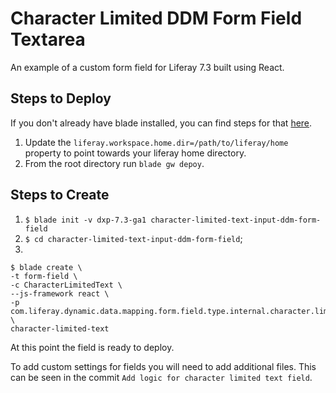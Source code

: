 # Character Limited DDM Form Field Textarea

An example of a custom form field for Liferay 7.3 built using React.

## Steps to Deploy

If you don't already have blade installed, you can find steps for that [here](https://help.liferay.com/hc/en-us/articles/360028833852-Installing-Blade-CLI).

1. Update the `liferay.workspace.home.dir=/path/to/liferay/home` property to point towards your liferay home directory.
2. From the root directory run `blade gw depoy`. 

## Steps to Create

1. `$ blade init -v dxp-7.3-ga1 character-limited-text-input-ddm-form-field`
2. `$ cd character-limited-text-input-ddm-form-field`;
3. 
```
$ blade create \
-t form-field \
-c CharacterLimitedText \
--js-framework react \
-p com.liferay.dynamic.data.mapping.form.field.type.internal.character.limited.text \
character-limited-text

```

At this point the field is ready to deploy. 

To add custom settings for fields you will need to add additional files. This can be seen in the commit `Add logic for character limited text field`.